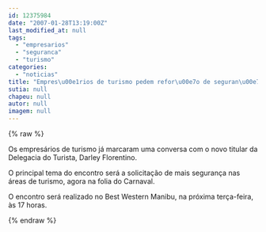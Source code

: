 ```yaml
---
id: 12375984
date: "2007-01-28T13:19:00Z"
last_modified_at: null
tags:
  - "empresarios"
  - "seguranca"
  - "turismo"
categories:
  - "noticias"
title: "Empres\u00e1rios de turismo pedem refor\u00e7o de seguran\u00e7a para proteger turistas da viol\u00eancia"
sutia: null
chapeu: null
autor: null
imagem: null
---
```

{% raw %}
<p><P>Os empresários de turismo já marcaram uma conversa com o novo titular da Delegacia do Turista, Darley Florentino.</P></p>
<p><P>O principal tema do encontro será a solicitação de mais segurança nas áreas de turismo, agora na folia do Carnaval. </P></p>
<p><P>O encontro será realizado no Best Western Manibu, na próxima terça-feira, às 17 horas. </P> </p>
{% endraw %}